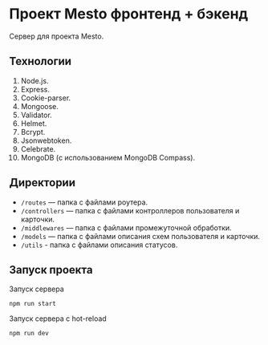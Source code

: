# Проект Mesto фронтенд + бэкенд

Сервер для проекта Mesto.

## Технологии

1. Node.js.
2. Express.
3. Cookie-parser.
4. Mongoose.
5. Validator.
6. Helmet.
7. Bcrypt.
8. Jsonwebtoken.
9. Celebrate.
10. MongoDB (с использованием MongoDB Compass).

## Директории

* `/routes` — папка с файлами роутера.
* `/controllers` — папка с файлами контроллеров пользователя и карточки.  
* `/middlewares` — папка с файлами промежуточной обработки.
* `/models` — папка с файлами описания схем пользователя и карточки. 
* `/utils` - папка с файлами описания статусов.

## Запуск проекта

Запуск сервера

```
npm run start
```

Запуск сервера с hot-reload

```
npm run dev
```
